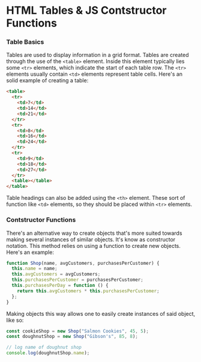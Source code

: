 # HTML Tables & JS Contstructor Functions

### Table Basics

Tables are used to display information in a grid format. Tables are created through
the use of the `<table>` element. Inside this element typically lies some `<tr>`
elements, which indicate the start of each table row. The `<tr>` elements usually
contain `<td>` elements represent table cells. Here's an solid example of creating
a table:

```html
<table>
  <tr>
    <td>7</td>
    <td>14</td>
    <td>21</td>
  </tr>
  <tr>
    <td>8</td>
    <td>16</td>
    <td>24</td>
  </tr>
  <tr>
    <td>9</td>
    <td>18</td>
    <td>27</td>
  </tr>
  <table></table>
</table>
```

Table headings can also be added using the `<th>` element. These sort of function
like `<td>` elements, so they should be placed within `<tr>` elements.

### Contstructor Functions

There's an alternative way to create objects that's more suited towards making several
instances of similar objects. It's know as constructor notation. This method relies
on using a function to create new objects. Here's an example:

```js
function Shop(name, avgCustomers, purchasesPerCustomer) {
  this.name = name;
  this.avgCustomers = avgCustomers;
  this.purchasesPerCustomer = purchasesPerCustomer;
  this.purchasesPerDay = function () {
    return this.avgCustomers * this.purchasesPerCustomer;
  };
}
```

Making objects this way allows one to easily create instances of said object, like so:

```js
const cookieShop = new Shop("Salmon Cookies", 45, 5);
const doughnutShop = new Shop("Gibson's", 85, 8);

// log name of doughnut shop
console.log(doughnutShop.name);
```
